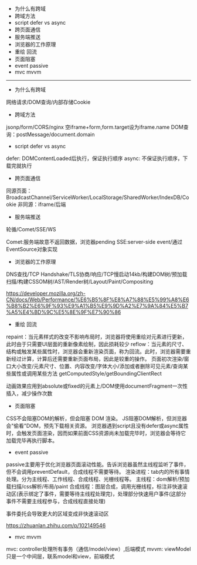 * 为什么有跨域
* 跨域方法
* script defer vs async
* 跨页面通信
* 服务端推送
* 浏览器的工作原理
* 重绘 回流
* 页面阻塞
* event passive
* mvc mvvm

---

* 为什么有跨域

网络请求/DOM查询/内部存储Cookie

* 跨域方法

jsonp/form/CORS/nginx
空iframe+form,form.target设为iframe.name
DOM查询：postMessage/document.domain

* script defer vs async

defer: DOMContentLoaded后执行，保证执行顺序
async: 不保证执行顺序，下载完就执行

* 跨页面通信

同源页面：BroadcastChannel/ServiceWorker/LocalStorage/SharedWorker/IndexDB/Cookie
非同源：iframe/后端

* 服务端推送

轮循/Comet/SSE/WS

Comet:服务端故意不返回数据，浏览器pending
SSE:server-side event/通过EventSource对象实现

* 浏览器的工作原理

DNS查找/TCP Handshake/TLS协商/响应/TCP慢启动14kb/构建DOM树/预加载扫描/构建CSSOM树/AST/Render树/Layout/Paint/Compositing

https://developer.mozilla.org/zh-CN/docs/Web/Performance/%E6%B5%8F%E8%A7%88%E5%99%A8%E6%B8%B2%E6%9F%93%E9%A1%B5%E9%9D%A2%E7%9A%84%E5%B7%A5%E4%BD%9C%E5%8E%9F%E7%90%86

* 重绘 回流

repaint：当元素样式的改变不影响布局时，浏览器将使用重绘对元素进行更新，此时由于只需要UI层面的重新像素绘制，因此损耗较少
reflow：当元素的尺寸、结构或触发某些属性时，浏览器会重新渲染页面，称为回流。此时，浏览器需要重新经过计算，计算后还需要重新页面布局，因此是较重的操作。
页面初次渲染/窗口大小改变/元素尺寸、位置、内容改变/字体大小/添加或者删除可见元素/查询某些属性或调用某些方法
getComputedStyle/getBoundingClientRect

动画效果应用到absolute或fixed的元素上/DOM使用documentFragment一次性插入，减少操作次数

* 页面阻塞

CSS不会阻塞DOM的解析，但会阻塞 DOM 渲染。
JS阻塞DOM解析，但浏览器会"偷看"DOM，预先下载相关资源。
浏览器遇到script且没有defer或async属性时，会触发页面渲染，因而如果前面CSS资源尚未加载完毕时，浏览器会等待它加载完毕再执行脚本。

* event passive

passive主要用于优化浏览器页面滚动性能。告诉浏览器虽然主线程监听了事件，但不会调用preventDefault，合成线程不需要等待。
渲染进程：tab内的所有事情处理。分为主线程、工作线程、合成线程、光栅线程等。
主线程：dom解析/预加载扫描/css解析/布局/paint
合成线程：图层合成，调用光栅线程，标注非快速滚动区(表示绑定了事件，需要等待主线程处理完)，处理部分快速用户事件(这部分事件不需要主线程参与，合成线程直接处理)

事件委托会导致更大的区域变成非快速滚动区

https://zhuanlan.zhihu.com/p/102149546

* mvc mvvm

mvc: controller处理所有事务（通信/model/view）,后端模式
mvvm: viewModel只是一个中间层，联系model和view，前端模式
